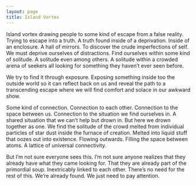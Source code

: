```yaml
---
layout: page
title: Island Vortex
---
```


Island vortex drawing people to some kind of escape from a false reality. Trying to escape into a truth. A truth found inside of a deprivation. Inside of an enclosure. A hall of mirrors. To discover the crude imperfections of self. We must deprive ourselves of distractions. Find ourselves within some kind of solitude. A solitude even among others. A solitude within a crowded arena of seekers all looking for something they haven’t ever seen before.

We try to find it through exposure. Exposing something inside too the outside world so it can reflect back on us and reveal the path to a transcending escape where we will find comfort and solace in our awkward show.

Some kind of connection. Connection to each other. Connection to the space between us. Connection to the situation we find ourselves in. A shared situation that we can’t help but drown in. But here we drown together as one. We find the solitude of the crowd melted from individual particles of star dust inside the furnace of creation. Melted into liquid stuff that oozes out into existence. Flowing outwards. Filling the space between atoms. A lattice of universal connectivity.

But I’m not sure everyone sees this. I’m not sure anyone realizes that they already have what they came looking for. That they are already part of the primordial soup. Inextricably linked to each other. There’s no need for the rest of this. We’re already found. We just need to pay attention.
